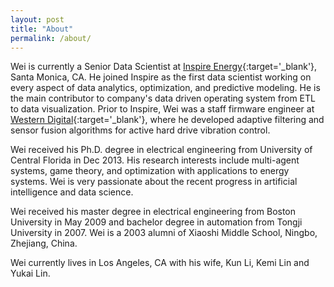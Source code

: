 ```yaml
---
layout: post
title: "About"
permalink: /about/
---
```


Wei is currently a Senior Data Scientist at [Inspire Energy](https://www.helloinspire.com/){:target='_blank'}, Santa Monica, CA.
He joined Inspire as the first data scientist working on every aspect of
data analytics, optimization, and predictive modeling. He is the main contributor to company's data driven operating system from ETL to data visualization. Prior to Inspire, Wei was a staff firmware engineer at [Western Digital](https://www.wdc.com/){:target='_blank'}, where he developed adaptive filtering and sensor fusion algorithms for active hard drive vibration control.

Wei received his Ph.D. degree in electrical engineering from University of Central Florida in Dec 2013. His research interests include multi-agent systems, game theory, and optimization with applications to energy systems. Wei is very passionate about the recent progress in artificial intelligence and data science.

Wei received his master degree in electrical engineering from Boston University in May 2009 and bachelor degree in automation from Tongji University in 2007. Wei is a 2003 alumni of Xiaoshi Middle School, Ningbo, Zhejiang, China.

Wei currently lives in Los Angeles, CA with his wife, Kun Li, Kemi Lin and Yukai Lin.

